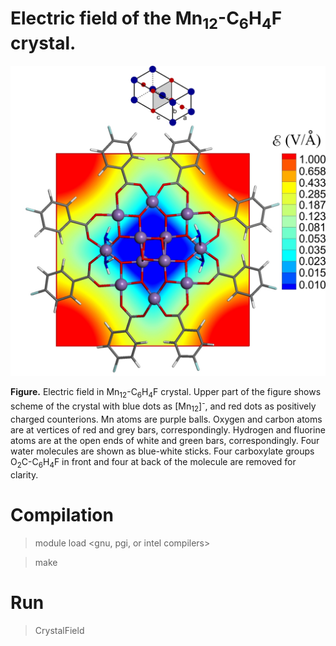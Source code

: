 # Electric field of the Mn<sub>12</sub>-C<sub>6</sub>H<sub>4</sub>F crystal.


![GitHub Logo](https://github.com/Dmitry-Skachkov/Crystal-Field-Mn12-C6H4F/blob/main/E_field_2_log_31.jpg)

**Figure.** Electric field in Mn<sub>12</sub>-C<sub>6</sub>H<sub>4</sub>F crystal. Upper part of the figure shows scheme of the crystal with blue dots as [Mn<sub>12</sub>]<sup>-</sup>, and red dots as positively charged counterions. Mn atoms are purple balls. Oxygen and carbon atoms are at vertices of red and grey bars, correspondingly. Hydrogen and fluorine atoms are at the open ends of white and green bars, correspondingly. Four water molecules are shown as blue-white sticks. Four carboxylate groups O<sub>2</sub>C-C<sub>6</sub>H<sub>4</sub>F in front and four at back of the molecule are removed for clarity.

# Compilation 

> module load <gnu, pgi, or intel compilers>

> make

# Run 

> CrystalField

